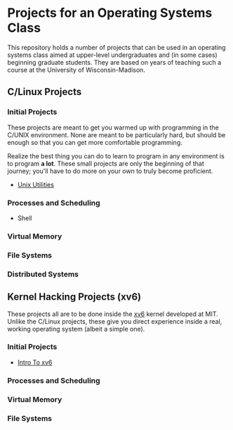 
# Projects for an Operating Systems Class

This repository holds a number of projects that can be used in an operating
systems class aimed at upper-level undergraduates and (in some cases)
beginning graduate students. They are based on years of teaching such a course
at the University of Wisconsin-Madison.

## C/Linux Projects

### Initial Projects

These projects are meant to get you warmed up with programming in the C/UNIX
environment. None are meant to be particularly hard, but should be enough so
that you can get more comfortable programming. 

Realize the best thing you can do to learn to program in any environment is to
program **a lot**. These small projects are only the beginning of that
journey; you'll have to do more on your own to truly become proficient.

* [Unix Utilities](https://github.com/remzi-arpacidusseau/ostep-projects/tree/master/initial-utilities)

### Processes and Scheduling

* Shell 

### Virtual Memory

### File Systems

### Distributed Systems


## Kernel Hacking Projects (xv6)

These projects all are to be done inside the
[xv6](https://pdos.csail.mit.edu/6.828/2017/xv6.html) kernel developed at
MIT. Unlike the C/Linux projects, these give you direct experience inside a
real, working operating system (albeit a simple one).

### Initial Projects

* [Intro To xv6](https://github.com/remzi-arpacidusseau/ostep-projects/tree/master/initial-xv6)

### Processes and Scheduling

### Virtual Memory

### File Systems



